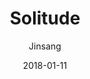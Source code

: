 ---
title: "Solitude"
subtitle: "Jinsang"
customForwardUrl: "https://www.youtube.com/watch?v=GSdYPkgCvtE"
displayImg: "https://img.youtube.com/vi/GSdYPkgCvtE/0.jpg"
date: "2018-01-11"
newTab: true 
---